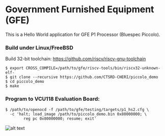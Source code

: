 # Government Furnished Equipment (GFE)

This is a Hello World application for GFE P1 Processor (Bluespec Piccolo).

### Build under Linux/FreeBSD

Build 32-bit toolchain: https://github.com/riscv/riscv-gnu-toolchain

    $ export CROSS_COMPILE=/path/to/gfe/riscv-tools/bin/riscv32-unknown-elf-
    $ git clone --recursive https://github.com/CTSRD-CHERI/piccolo_demo
    $ cd piccolo_demo
    $ make

### Program to VCU118 Evaluation Board:

    $ /path/to/openocd -f /path/to/gfe/testing/targets/p1_hs2.cfg \
      -c 'halt; load_image /path/to/piccolo_demo.bin 0x80000000; \
            reg pc 0x80000000; resume; exit'

![alt text](https://raw.githubusercontent.com/CTSRD-CHERI/piccolo_demo/master/images/vcu118.jpg)
